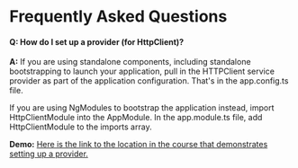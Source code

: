 # Frequently Asked Questions

#### Q: How do I set up a provider (for HttpClient)?

**A:** If you are using standalone components, including standalone bootstrapping to launch your application, pull in the HTTPClient service provider as part of the application configuration. That's in the app.config.ts file.

If you are using NgModules to bootstrap the application instead, import HttpClientModule into the AppModule. In the app.module.ts file, add HttpClientModule to the imports array.

**Demo:** [Here is the link to the location in the course that demonstrates setting up a provider.](https://app.pluralsight.com/course-player?clipId=b7e13b5c-64d2-4404-ac38-c6f8a4b221ad&startTime=25.829)
